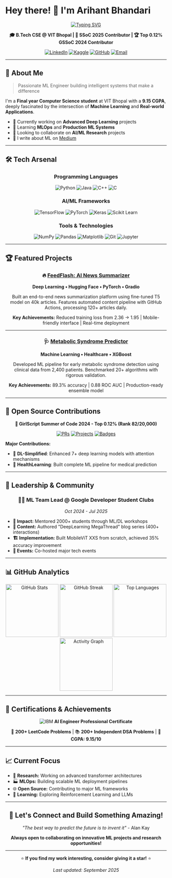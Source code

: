 # Hey there! 👋 I'm Arihant Bhandari

<div align="center">

[![Typing SVG](https://readme-typing-svg.demolab.com?font=Fira+Code&pause=1000&width=435&lines=Aspiring+Software+Developer;Deep+Learning+Enthusiast;Open+Source+Contributor)](https://git.io/typing-svg)

**🎓 B.Tech CSE @ VIT Bhopal | 🤖 SSoC 2025 Contributor | 🏆 Top 0.12% GSSoC 2024 Contributor**

[![LinkedIn](https://img.shields.io/badge/LinkedIn-0077B5?style=for-the-badge&logo=linkedin&logoColor=white)](https://www.linkedin.com/in/arihant-bhandari/)
[![Kaggle](https://img.shields.io/badge/Kaggle-20BEFF?style=for-the-badge&logo=kaggle&logoColor=white)](https://www.kaggle.com/arihantbhandari04)
[![GitHub](https://img.shields.io/badge/GitHub-100000?style=for-the-badge&logo=github&logoColor=white)](https://github.com/Arihant-Bhandari)
[![Email](https://img.shields.io/badge/Gmail-D14836?style=for-the-badge&logo=gmail&logoColor=white)](mailto:arihant.bhandari.2004@gmail.com)

</div>

---

## 🚀 About Me

> Passionate ML Engineer building intelligent systems that make a difference

I'm a **Final year Computer Science student** at VIT Bhopal with a **9.15 CGPA**, deeply fascinated by the intersection of **Machine Learning** and **Real-world Applications**.

- 🔭 Currently working on **Advanced Deep Learning** projects
- 🌱 Learning **MLOps** and **Production ML Systems**
- 👯 Looking to collaborate on **AI/ML Research** projects
- 📝 I write about ML on [Medium](https://medium.com/@arihant-bhandari) 

---

## 🛠️ Tech Arsenal

<div align="center">

### Programming Languages
![Python](https://img.shields.io/badge/Python-3776AB?style=for-the-badge&logo=python&logoColor=white)
![Java](https://img.shields.io/badge/Java-ED8B00?style=for-the-badge&logo=java&logoColor=white)
![C++](https://img.shields.io/badge/C%2B%2B-00599C?style=for-the-badge&logo=c%2B%2B&logoColor=white)
![C](https://img.shields.io/badge/C-00599C?style=for-the-badge&logo=c&logoColor=white)

### AI/ML Frameworks
![TensorFlow](https://img.shields.io/badge/TensorFlow-FF6F00?style=for-the-badge&logo=TensorFlow&logoColor=white)
![PyTorch](https://img.shields.io/badge/PyTorch-EE4C2C?style=for-the-badge&logo=PyTorch&logoColor=white)
![Keras](https://img.shields.io/badge/Keras-D00000?style=for-the-badge&logo=Keras&logoColor=white)
![Scikit Learn](https://img.shields.io/badge/scikit_learn-F7931E?style=for-the-badge&logo=scikit-learn&logoColor=white)

### Tools & Technologies
![NumPy](https://img.shields.io/badge/numpy-%23013243.svg?style=for-the-badge&logo=numpy&logoColor=white)
![Pandas](https://img.shields.io/badge/pandas-%23150458.svg?style=for-the-badge&logo=pandas&logoColor=white)
![Matplotlib](https://img.shields.io/badge/Matplotlib-%23ffffff.svg?style=for-the-badge&logo=Matplotlib&logoColor=black)
![Git](https://img.shields.io/badge/git-%23F05033.svg?style=for-the-badge&logo=git&logoColor=white)
![Jupyter](https://img.shields.io/badge/jupyter-%23FA0F00.svg?style=for-the-badge&logo=jupyter&logoColor=white)

</div>

---

## 🏆 Featured Projects

<div align="center">

### 🔥 [FeedFlash: AI News Summarizer](https://huggingface.co/spaces/Arihant-Bhandari/FeedFlash)
**Deep Learning • Hugging Face • PyTorch • Gradio**

Built an end-to-end news summarization platform using fine-tuned T5 model on 40k articles. Features automated content pipeline with GitHub Actions, processing 120+ articles daily.

**Key Achievements:** Reduced training loss from 2.36 → 1.95 | Mobile-friendly interface | Real-time deployment

---

### 🩺 [Metabolic Syndrome Predictor](https://github.com/SrijanShovit/HealthLearning/tree/main/Metabolic%20Syndrome%20Prediction)
**Machine Learning • Healthcare • XGBoost**

Developed ML pipeline for early metabolic syndrome detection using clinical data from 2,400 patients. Benchmarked 20+ algorithms with rigorous validation.

**Key Achievements:** 89.3% accuracy | 0.88 ROC AUC | Production-ready ensemble model

</div>

---

## 🌟 Open Source Contributions

<div align="center">

**🏅 GirlScript Summer of Code 2024 - Top 0.12% (Rank 82/20,000)**

[![PRs](https://img.shields.io/badge/PRs-25-brightgreen?style=for-the-badge)]()
[![Projects](https://img.shields.io/badge/Projects-20+-blue?style=for-the-badge)]()
[![Badges](https://img.shields.io/badge/Badges-7-gold?style=for-the-badge)]()

</div>

**Major Contributions:**
- 🎨 **DL-Simplified**: Enhanced 7+ deep learning models with attention mechanisms
- 🏥 **HealthLearning**: Built complete ML pipeline for medical prediction

---

## 💼 Leadership & Community

<div align="center">

### 👨‍💻 ML Team Lead @ Google Developer Student Clubs
*Oct 2024 - Jul 2025*

</div>

- **🎯 Impact:** Mentored 2000+ students through ML/DL workshops
- **📝 Content:** Authored "DeepLearning MegaThread" blog series (400+ interactions)
- **🏗️ Implementation:** Built MobileViT XXS from scratch, achieved 35% accuracy improvement
- **🎪 Events:** Co-hosted major tech events

---

## 📊 GitHub Analytics

<div align="center">

<img src="https://github-readme-stats.vercel.app/api?username=Arihant-Bhandari&show_icons=true&theme=github_dark&hide_border=true&count_private=true" alt="GitHub Stats" height="165"/>
<img src="https://github-readme-streak-stats.herokuapp.com/?user=Arihant-Bhandari&theme=github-dark-blue&hide_border=true" alt="GitHub Streak" height="165"/>

<img src="https://github-readme-stats.vercel.app/api/top-langs/?username=Arihant-Bhandari&layout=compact&theme=github_dark&hide_border=true" alt="Top Languages" height="165"/>
<img src="https://github-readme-activity-graph.vercel.app/graph?username=Arihant-Bhandari&theme=github-compact&hide_border=true" alt="Activity Graph" height="165"/>

</div>

---

## 🏅 Certifications & Achievements

<div align="center">

![IBM](https://img.shields.io/badge/IBM-052FAD?style=for-the-badge&logo=ibm&logoColor=white) **AI Engineer Professional Certificate**

🎯 **200+ LeetCode Problems** | 📚 **200+ Independent DSA Problems** | 🌟 **CGPA: 9.15/10**

</div>

---

## 📈 Current Focus

- 🔬 **Research:** Working on advanced transformer architectures
- 🏭 **MLOps:** Building scalable ML deployment pipelines  
- 🌐 **Open Source:** Contributing to major ML frameworks
- 📖 **Learning:** Exploring Reinforcement Learning and LLMs

---

<div align="center">

## 💬 Let's Connect and Build Something Amazing!

*"The best way to predict the future is to invent it"* - Alan Kay

**Always open to collaborating on innovative ML projects and research opportunities!**

---

⭐ **If you find my work interesting, consider giving it a star!** ⭐

*Last updated: September 2025*

</div>
